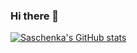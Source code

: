 ### Hi there 👋

<!--
**saschenkab/saschenkab** is a ✨ _special_ ✨ repository because its `README.md` (this file) appears on your GitHub profile.

Here are some ideas to get you started:

- 🔭 I’m currently working on ...
- 🌱 I’m currently learning ...
- 👯 I’m looking to collaborate on ...
- 🤔 I’m looking for help with ...
- 💬 Ask me about ...
- 📫 How to reach me: ...
- 😄 Pronouns: ...
- ⚡ Fun fact: ...
-->

[![Saschenka's GitHub stats](https://github-readme-stats.vercel.app/api?username=saschenkab)](https://github.com/saschenkab/github-readme-stats)
